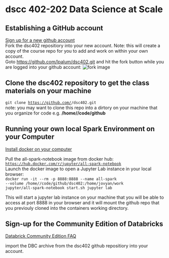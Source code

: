 # dscc 402-202 Data Science at Scale

## Establishing a GitHub account
[Sign up for a new github account](https://docs.github.com/en/github/getting-started-with-github/signing-up-for-a-new-github-account) <br>
Fork the dsc402 repositiory into your new account.  Note: this will create a copy of the course repo for you to add and work on within your
own account.<br>
Goto https://github.com/lpalum/dsc402.git and hit the fork button while you are logged into your github account: ![fork image](https://github-images.s3.amazonaws.com/help/bootcamp/Bootcamp-Fork.png)

## Clone the dsc402 repository to get the class materials on your machine
<code>git clone https://github.com/<your account name>/dsc402.git</code><br>
note: you may want to clone this repo into a dirtory on your machine that you organize for code e.g. **/home/<your username>/code/github**

## Running your own local Spark Environment on your Computer
[Install docker on your computer](https://docs.docker.com/get-docker/)

Pull the all-spark-notebook image from docker hub: <br>
<code>https://hub.docker.com/r/jupyter/all-spark-notebook</code>
<br>Launch the docker image to open a Jupyter Lab instance in your local browser:<br>
<code>docker run -it --rm -p 8888:8888 --name all-spark --volume /home/<your username>/code/github/dsc402:/home/jovyan/work jupyter/all-spark-notebook start.sh jupyter lab</code>

This will start a jupyter lab instance on your machine that you will be able to access at port 8888 in your browser and it will mount the github repo that you previouly
cloned into the containers working directory.

## Sign-up for the Community Edition of Databricks
[Databrick Community Edition FAQ](https://databricks.com/product/faq/community-edition)

import the DBC archive from the dsc402 github repositiory into your account.


